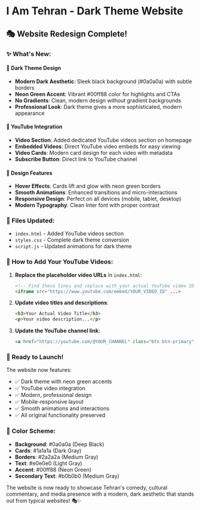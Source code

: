 # I Am Tehran - Dark Theme Website

## 🎭 Website Redesign Complete!

### ✨ What's New:

#### 🌙 **Dark Theme Design**
- **Modern Dark Aesthetic**: Sleek black background (#0a0a0a) with subtle borders
- **Neon Green Accent**: Vibrant #00ff88 color for highlights and CTAs
- **No Gradients**: Clean, modern design without gradient backgrounds
- **Professional Look**: Dark theme gives a more sophisticated, modern appearance

#### 🎥 **YouTube Integration**
- **Video Section**: Added dedicated YouTube videos section on homepage
- **Embedded Videos**: Direct YouTube video embeds for easy viewing
- **Video Cards**: Modern card design for each video with metadata
- **Subscribe Button**: Direct link to YouTube channel

#### 🎨 **Design Features**
- **Hover Effects**: Cards lift and glow with neon green borders
- **Smooth Animations**: Enhanced transitions and micro-interactions
- **Responsive Design**: Perfect on all devices (mobile, tablet, desktop)
- **Modern Typography**: Clean Inter font with proper contrast

### 📁 Files Updated:
- `index.html` - Added YouTube videos section
- `styles.css` - Complete dark theme conversion
- `script.js` - Updated animations for dark theme

### 🎯 **How to Add Your YouTube Videos:**

1. **Replace the placeholder video URLs** in `index.html`:
   ```html
   <!-- Find these lines and replace with your actual YouTube video IDs -->
   <iframe src="https://www.youtube.com/embed/YOUR_VIDEO_ID" ...>
   ```

2. **Update video titles and descriptions**:
   ```html
   <h3>Your Actual Video Title</h3>
   <p>Your video description...</p>
   ```

3. **Update the YouTube channel link**:
   ```html
   <a href="https://youtube.com/@YOUR_CHANNEL" class="btn btn-primary" target="_blank">
   ```

### 🚀 **Ready to Launch!**

The website now features:
- ✅ Dark theme with neon green accents
- ✅ YouTube video integration
- ✅ Modern, professional design
- ✅ Mobile-responsive layout
- ✅ Smooth animations and interactions
- ✅ All original functionality preserved

### 🎨 **Color Scheme:**
- **Background**: #0a0a0a (Deep Black)
- **Cards**: #1a1a1a (Dark Gray)
- **Borders**: #2a2a2a (Medium Gray)
- **Text**: #e0e0e0 (Light Gray)
- **Accent**: #00ff88 (Neon Green)
- **Secondary Text**: #b0b0b0 (Medium Gray)

The website is now ready to showcase Tehran's comedy, cultural commentary, and media presence with a modern, dark aesthetic that stands out from typical websites! 🎭✨


